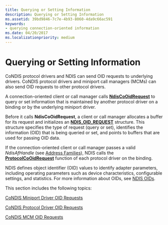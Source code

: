 ```yaml
---
title: Querying or Setting Information
description: Querying or Setting Information
ms.assetid: 39bd9846-7c7e-4b93-8060-4da9c66ac591
keywords:
- querying connection-oriented information
ms.date: 04/20/2017
ms.localizationpriority: medium
---
```


# Querying or Setting Information





CoNDIS protocol drivers and NDIS can send OID requests to underlying drivers. CoNDIS protocol drivers and miniport call managers (MCMs) can also send OID requests to other protocol drivers.

A connection-oriented client or call manager calls [**NdisCoOidRequest**](https://docs.microsoft.com/windows-hardware/drivers/ddi/content/ndis/nf-ndis-ndiscooidrequest) to query or set information that is maintained by another protocol driver on a binding or by the underlying miniport driver.

Before it calls **NdisCoOidRequest**, a client or call manager allocates a buffer for its request and initializes an [**NDIS\_OID\_REQUEST**](https://docs.microsoft.com/windows-hardware/drivers/ddi/content/ndis/ns-ndis-_ndis_oid_request) structure. This structure specifies the type of request (query or set), identifies the information (OID) that is being queried or set, and points to buffers that are used for passing OID data.

If the connection-oriented client or call manager passes a valid *NdisAfHandle* (see [Address Families](address-families.md)), NDIS calls the [**ProtocolCoOidRequest**](https://docs.microsoft.com/windows-hardware/drivers/ddi/content/ndis/nc-ndis-protocol_co_oid_request) function of each protocol driver on the binding.

NDIS defines object identifier (OID) values to identify adapter parameters, including operating parameters such as device characteristics, configurable settings, and statistics. For more information about OIDs, see [NDIS OIDs](https://docs.microsoft.com/windows-hardware/drivers/ddi/content/_netvista/).

This section includes the following topics:

[CoNDIS Miniport Driver OID Requests](condis-miniport-driver-oid-requests.md)

[CoNDIS Protocol Driver OID Requests](condis-protocol-driver-oid-requests.md)

[CoNDIS MCM OID Requests](condis-mcm-oid-requests.md)

 

 





